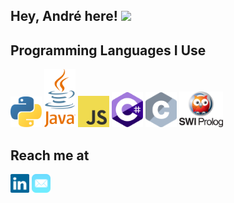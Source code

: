 ## Hey, André here! <img src="https://media.giphy.com/media/hvRJCLFzcasrR4ia7z/giphy.gif" width="25px">

## Programming Languages I Use
<!-- * Python <img src = https://github.com/andregossip/andregossip/blob/main/images/python.svg width='30'/>
* Java <img src = https://github.com/andregossip/andregossip/blob/main/images/java.svg width=30>
* JavaScript <img src = https://github.com/andregossip/andregossip/blob/main/images/javascript.svg width=30>
* C# <img src= https://github.com/andregossip/andregossip/blob/main/images/c-sharp.svg width=30>
* C <img src= https://github.com/andregossip/andregossip/blob/main/images/c.svg width=30>
* Prolog <img src= https://github.com/andregossip/andregossip/blob/main/images/prolog.svg width=30> -->

<!-- * <img src = https://github.com/andregossip/andregossip/blob/main/images/python.svg width='30'/>
* <img src = https://github.com/andregossip/andregossip/blob/main/images/java.svg width=30>
* <img src = https://github.com/andregossip/andregossip/blob/main/images/javascript.svg width=30>
* <img src= https://github.com/andregossip/andregossip/blob/main/images/c-sharp.svg width=30>
* <img src= https://github.com/andregossip/andregossip/blob/main/images/c.svg width=30>
* <img src= https://github.com/andregossip/andregossip/blob/main/images/prolog2.png width=30> -->

<img src = https://github.com/andregossip/andregossip/blob/main/images/python.svg width='50'/> <img src = https://github.com/andregossip/andregossip/blob/main/images/java.svg width=50> <img src = https://github.com/andregossip/andregossip/blob/main/images/javascript.svg width=50> <img src= https://github.com/andregossip/andregossip/blob/main/images/c-sharp.svg width=50> <img src= https://github.com/andregossip/andregossip/blob/main/images/c.svg width=50> <img src= https://github.com/andregossip/andregossip/blob/main/images/prolog2.png width=70>

## Reach me at
[<img src= "https://github.com/andregossip/andregossip/blob/main/images/linkedin.svg" width=30>](https://www.linkedin.com/in/andr%C3%A9-christofferson-228b4a7b/) [<img src= "https://github.com/andregossip/andregossip/blob/main/images/mail.svg" width=30>](mailto:andrechristofferson@me.com)
